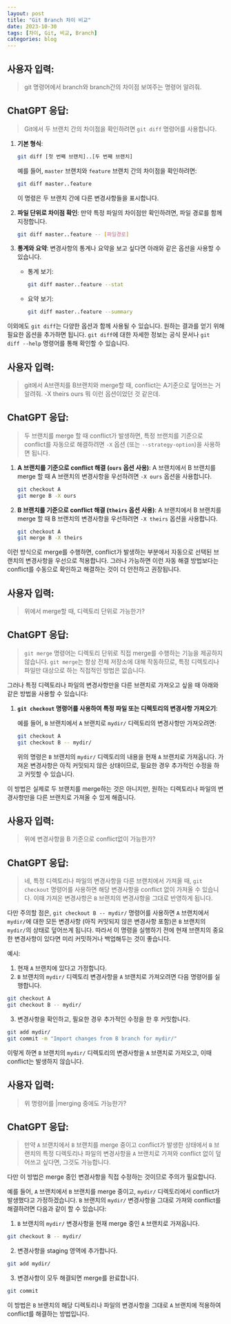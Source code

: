 ```yaml
---
layout: post
title: "Git Branch 차이 비교"
date: 2023-10-30
tags: [차이, Git, 비교, Branch]
categories: blog
---
```


## 사용자 입력:
> git 명령어에서 branch와 branch간의  차이점 보여주는 명령어 알려줘.

## ChatGPT 응답:
> Git에서 두 브랜치 간의 차이점을 확인하려면 `git diff` 명령어를 사용합니다.

1. **기본 형식**: 
    ```bash
    git diff [첫 번째 브랜치]..[두 번째 브랜치]
    ```

    예를 들어, `master` 브랜치와 `feature` 브랜치 간의 차이점을 확인하려면:

    ```bash
    git diff master..feature
    ```

    이 명령은 두 브랜치 간에 다른 변경사항들을 표시합니다.

2. **파일 단위로 차이점 확인**: 
    만약 특정 파일의 차이점만 확인하려면, 파일 경로를 함께 지정합니다.

    ```bash
    git diff master..feature -- [파일경로]
    ```

3. **통계와 요약**: 
    변경사항의 통계나 요약을 보고 싶다면 아래와 같은 옵션을 사용할 수 있습니다.

    - 통계 보기:
      ```bash
      git diff master..feature --stat
      ```

    - 요약 보기:
      ```bash
      git diff master..feature --summary
      ```

이외에도 `git diff`는 다양한 옵션과 함께 사용될 수 있습니다. 원하는 결과를 얻기 위해 필요한 옵션을 추가하면 됩니다. `git diff`에 대한 자세한 정보는 공식 문서나 `git diff --help` 명령어를 통해 확인할 수 있습니다.

## 사용자 입력:
> git에서 A브랜치를 B브랜치와 merge할 때, conflict는 A기준으로 덮어쓰는 거 알려줘. -X theirs ours 뭐 이런 옵션이었던 것 같은데.

## ChatGPT 응답:
> 두 브랜치를 merge 할 때 conflict가 발생하면, 특정 브랜치를 기준으로 conflict를 자동으로 해결하려면 `-X` 옵션 (또는 `--strategy-option`)을 사용하면 됩니다. 

1. **A 브랜치를 기준으로 conflict 해결 (`ours` 옵션 사용)**:
    A 브랜치에서 B 브랜치를 merge 할 때 A 브랜치의 변경사항을 우선하려면 `-X ours` 옵션을 사용합니다.
    ```bash
    git checkout A
    git merge B -X ours
    ```

2. **B 브랜치를 기준으로 conflict 해결 (`theirs` 옵션 사용)**:
    A 브랜치에서 B 브랜치를 merge 할 때 B 브랜치의 변경사항을 우선하려면 `-X theirs` 옵션을 사용합니다.
    ```bash
    git checkout A
    git merge B -X theirs
    ```

이런 방식으로 merge를 수행하면, conflict가 발생하는 부분에서 자동으로 선택된 브랜치의 변경사항을 우선으로 적용합니다. 그러나 가능하면 이런 자동 해결 방법보다는 conflict를 수동으로 확인하고 해결하는 것이 더 안전하고 권장됩니다.

## 사용자 입력:
> 위에서 merge할 때, 디렉토리 단위로 가능한가?

## ChatGPT 응답:
> `git merge` 명령어는 디렉토리 단위로 직접 merge를 수행하는 기능을 제공하지 않습니다. `git merge`는 항상 전체 저장소에 대해 작동하므로, 특정 디렉토리나 파일만 대상으로 하는 직접적인 방법은 없습니다.

그러나 특정 디렉토리나 파일의 변경사항만을 다른 브랜치로 가져오고 싶을 때 아래와 같은 방법을 사용할 수 있습니다:

1. **`git checkout` 명령어를 사용하여 특정 파일 또는 디렉토리의 변경사항 가져오기**:

    예를 들어, `B` 브랜치에서 `A` 브랜치로 `mydir/` 디렉토리의 변경사항만 가져오려면:

    ```bash
    git checkout A
    git checkout B -- mydir/
    ```

    위의 명령은 `B` 브랜치의 `mydir/` 디렉토리의 내용을 현재 `A` 브랜치로 가져옵니다. 가져온 변경사항은 아직 커밋되지 않은 상태이므로, 필요한 경우 추가적인 수정을 하고 커밋할 수 있습니다.

이 방법은 실제로 두 브랜치를 merge하는 것은 아니지만, 원하는 디렉토리나 파일의 변경사항만을 다른 브랜치로 가져올 수 있게 해줍니다.

## 사용자 입력:
> 위에 변경사항을 B 기준으로 conflict없이 가능한가?

## ChatGPT 응답:
> 네, 특정 디렉토리나 파일의 변경사항을 다른 브랜치에서 가져올 때, `git checkout` 명령어를 사용하면 해당 변경사항을 conflict 없이 가져올 수 있습니다. 이때 가져온 변경사항은 `B` 브랜치의 변경사항을 그대로 반영하게 됩니다.

다만 주의할 점은, `git checkout B -- mydir/` 명령어를 사용하면 `A` 브랜치에서 `mydir/`에 대한 모든 변경사항 (아직 커밋되지 않은 변경사항 포함)은 `B` 브랜치의 `mydir/`의 상태로 덮어쓰게 됩니다. 따라서 이 명령을 실행하기 전에 현재 브랜치의 중요한 변경사항이 있다면 미리 커밋하거나 백업해두는 것이 좋습니다.

예시:

1. 현재 `A` 브랜치에 있다고 가정합니다.
2. `B` 브랜치의 `mydir/` 디렉토리 변경사항을 `A` 브랜치로 가져오려면 다음 명령어를 실행합니다.

```bash
git checkout A
git checkout B -- mydir/
```

3. 변경사항을 확인하고, 필요한 경우 추가적인 수정을 한 후 커밋합니다.

```bash
git add mydir/
git commit -m "Import changes from B branch for mydir/"
```

이렇게 하면 `B` 브랜치의 `mydir/` 디렉토리의 변경사항을 `A` 브랜치로 가져오고, 이때 conflict는 발생하지 않습니다.

## 사용자 입력:
> 위 명령어를  |merging 중에도 가능한가?

## ChatGPT 응답:
> 만약 `A` 브랜치에서 `B` 브랜치를 merge 중이고 conflict가 발생한 상태에서 `B` 브랜치의 특정 디렉토리나 파일의 변경사항을 `A` 브랜치로 가져와 conflict 없이 덮어쓰고 싶다면, 그것도 가능합니다.

다만 이 방법은 merge 중인 변경사항을 직접 수정하는 것이므로 주의가 필요합니다. 

예를 들어, `A` 브랜치에서 `B` 브랜치를 merge 중이고, `mydir/` 디렉토리에서 conflict가 발생했다고 가정하겠습니다. `B` 브랜치의 `mydir/` 변경사항을 그대로 가져와 conflict를 해결하려면 다음과 같이 할 수 있습니다:

1. `B` 브랜치의 `mydir/` 변경사항을 현재 merge 중인 `A` 브랜치로 가져옵니다.

```bash
git checkout B -- mydir/
```

2. 변경사항을 staging 영역에 추가합니다.

```bash
git add mydir/
```

3. 변경사항이 모두 해결되면 merge를 완료합니다.

```bash
git commit
```

이 방법은 `B` 브랜치의 해당 디렉토리나 파일의 변경사항을 그대로 `A` 브랜치에 적용하여 conflict를 해결하는 방법입니다.

